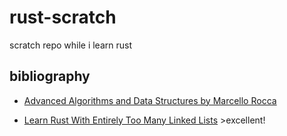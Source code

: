 # rust-scratch
scratch repo while i learn rust

## bibliography

* [Advanced Algorithms and Data Structures by Marcello Rocca](https://www.manning.com/books/advanced-algorithms-and-data-structures)

* [Learn Rust With Entirely Too Many Linked Lists](https://rust-unofficial.github.io/too-many-lists/index.html) >excellent!
